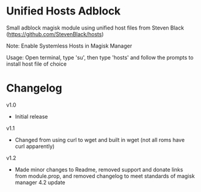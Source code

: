# Unified Hosts Adblock
Small adblock magisk module using unified host files from Steven Black (https://github.com/StevenBlack/hosts)

Note: Enable Systemless Hosts in Magisk Manager

Usage: Open terminal, type 'su', then type 'hosts' and follow the prompts to install host file of choice


# Changelog
v1.0
 - Initial release

v1.1 
 - Changed from using curl to wget and built in wget (not all roms have curl apparently)

v1.2
 - Made minor changes to Readme, removed support and donate links from module.prop, and removed changelog to meet standards of magisk manager 4.2 update
